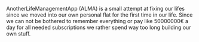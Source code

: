 AnotherLifeManagementApp (ALMA) is a small attempt at fixing our lifes since we moved into our own personal flat for the first time in our life.
Since we can not be bothered to remember everything or pay like 50000000€ a day for all needed subscriptions we rather spend way too long building our own stuff.
